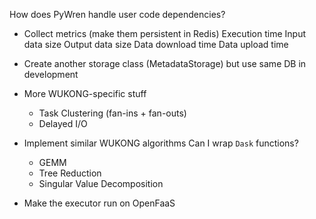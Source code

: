 How does PyWren handle user code dependencies?

- Collect metrics (make them persistent in Redis)
    Execution time
    Input data size
    Output data size
    Data download time
    Data upload time
- Create another storage class (MetadataStorage) but use same DB in development

- More WUKONG-specific stuff
    - Task Clustering (fan-ins + fan-outs)
    - Delayed I/O

- Implement similar WUKONG algorithms
    Can I wrap `Dask` functions?
    - GEMM
    - Tree Reduction
    - Singular Value Decomposition

- Make the executor run on OpenFaaS